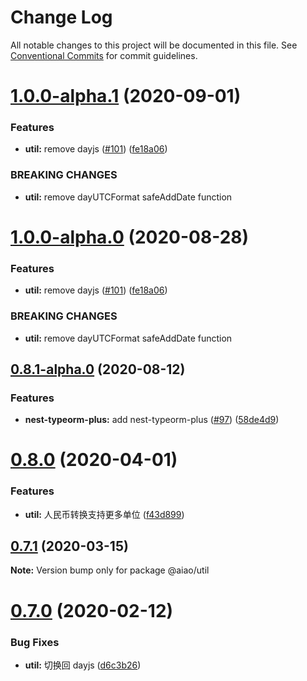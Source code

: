 # Change Log

All notable changes to this project will be documented in this file. See [Conventional Commits](https://conventionalcommits.org) for commit guidelines.

# [1.0.0-alpha.1](https://github.com/aiao-io/aiao/compare/@aiao/util@0.8.1-alpha.0...@aiao/util@1.0.0-alpha.1) (2020-09-01)

### Features

- **util:** remove dayjs ([#101](https://github.com/aiao-io/aiao/issues/101)) ([fe18a06](https://github.com/aiao-io/aiao/commit/fe18a060ba8eb62140e7c8de44c5567044edbc95))

### BREAKING CHANGES

- **util:** remove dayUTCFormat safeAddDate function

# [1.0.0-alpha.0](https://github.com/aiao-io/aiao/compare/@aiao/util@0.8.1-alpha.0...@aiao/util@1.0.0-alpha.0) (2020-08-28)

### Features

- **util:** remove dayjs ([#101](https://github.com/aiao-io/aiao/issues/101)) ([fe18a06](https://github.com/aiao-io/aiao/commit/fe18a060ba8eb62140e7c8de44c5567044edbc95))

### BREAKING CHANGES

- **util:** remove dayUTCFormat safeAddDate function

## [0.8.1-alpha.0](https://github.com/aiao-io/aiao/compare/@aiao/util@0.8.0...@aiao/util@0.8.1-alpha.0) (2020-08-12)

### Features

- **nest-typeorm-plus:** add nest-typeorm-plus ([#97](https://github.com/aiao-io/aiao/issues/97)) ([58de4d9](https://github.com/aiao-io/aiao/commit/58de4d9f6595824d86f59d4018ea4065c84f58fa))

# [0.8.0](https://github.com/aiao-io/aiao/compare/@aiao/util@0.7.1...@aiao/util@0.8.0) (2020-04-01)

### Features

- **util:** 人民币转换支持更多单位 ([f43d899](https://github.com/aiao-io/aiao/commit/f43d899ac09154afa75eb5253644fede4a71f73c))

## [0.7.1](https://github.com/aiao-io/aiao/compare/@aiao/util@0.7.0...@aiao/util@0.7.1) (2020-03-15)

**Note:** Version bump only for package @aiao/util

# [0.7.0](https://github.com/aiao-io/aiao/compare/@aiao/util@0.6.0...@aiao/util@0.7.0) (2020-02-12)

### Bug Fixes

- **util:** 切换回 dayjs ([d6c3b26](https://github.com/aiao-io/aiao/commit/d6c3b26e80b44c907d886805c117561b91055403))
